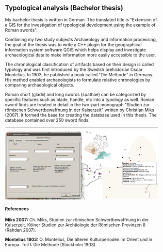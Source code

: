 ## Typological analysis (Bachelor thesis)

My bachelor thesis is written in German. The translated title is "Extension of a GIS for the investigation of typological development using the example of Roman swords".

Combining my two study subjects Archaeology and Information processing, the goal of the thesis was to write a C++ plugin for the geographical information system software QGIS which helps display and investigate archaeological data to make information more easily accessible to the user. 

The chronological classification of artifacts based on their design is called typology and was first introduced by the Swedish prehistorian Oscar Montelius. In 1903, he published a book called "Die Methode" in Germany. His method enabled archaeologists to formulate relative chronologies by comparing archaeological objects.

Roman short (gladii) and long swords (spathae) can be categorized by specific features such as blade, handle, etc into a typology as well. Roman sword finds are treated in detail in the two-part monograph "Studien zur römischen Schwertbewaffnung in der Kaiserzeit" written by Christian Miks (2007). It formed the base for creating the database used in this thesis. The database contained over 250 sword finds.

***

![ba pictures](/img/ba.png?raw=true "Screenshots")


#### References
**Miks 2007:**	Ch. Miks, Studien zur römischen Schwertbewaffnung in der Kaiserzeit. Kölner Studien zur Archäologie der Römischen Provinzen 8 (Rahden 2007).

**Montelius 1903:**	O. Montelius, Die älteren Kulturperioden im Orient und in Europa. Teil I: Die Methode (Stockholm 1903).
